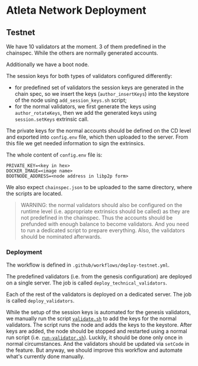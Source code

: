 Atleta Network Deployment
=========================




## Testnet

We have 10 validators at the moment. 3 of them predefined in the chainspec.
While the others are normally generated accounts.

Additionally we have a boot node.

The session keys for both types of validators configured differently:

- for predefined set of validators the session keys are generated in the chain
  spec, so we insert the keys (`author_insertKeys`) into the keystore of the
  node using `add_session_keys.sh` script;
- for the normal validators, we first generate the keys using
  `author_rotateKeys`, then we add the generated keys using `session.setKeys`
  extrinsic call.

The private keys for the normal accounts should be defined on the CD level and
exported into `config.env` file, which then uploaded to the server. From this
file we get needed information to sign the extrinsics.

The whole content of `config.env` file is:

```
PRIVATE_KEY=<key in hex>
DOCKER_IMAGE=<image name>
BOOTNODE_ADDRESS=<node address in libp2p form>

```

We also expect `chainspec.json` to be uploaded to the same directory, where the
scripts are located.

> WARNING: the normal validators should also be configured on the runtime level
> (i.e. appropriate extrinsics should be called) as they are not predefined in
> the chainspec. Thus the accounts should be prefunded with enough balance to
> become validators. And you need to run a dedicated script to prepare
> everything. Also, the validators should be nominated afterwards.




### Deployment

The workflow is defined in `.github/workflows/deploy-testnet.yml`.

The predefined validators (i.e. from the genesis configuration) are deployed on
a single server. The job is called `deploy_technical_validators`.

Each of the rest of the validators is deployed on a dedicated server. The job is
called `deploy_validators`.

While the setup of the session keys is automated for the genesis validators, we
manually run the script [`validate.sh`](testnet/validate.sh) to add the keys for
the normal validators. The script runs the node and adds the keys to the
keystore. After keys are added, the node should be stopped and restarted using a
normal run script (i.e. [`run-validator.sh`](testnet/run-validator.sh)).
Luckily, it should be done only once in normal circumstances. And the validators
should be updated via `setCode` in the feature. But anyway, we should improve
this workflow and automate what's currently done manually.
